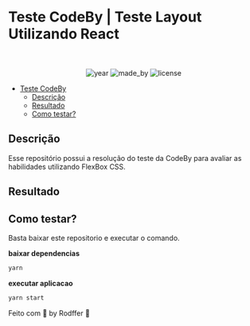 # Teste CodeBy | Teste Layout Utilizando React

<p align="center">
  <br>
  <br>
  <img alt="year" src="https://img.shields.io/badge/year-2020-blueviolet">
  <img alt="made_by" src="https://img.shields.io/badge/made%20by-Rodffer-blueviolet">
  <img alt="license" src="https://img.shields.io/badge/licence-MIT-blueviolet">
</p>

- [Teste CodeBy](#teste-codeby)
  - [Descrição](#descrição)
  - [Resultado](#resultado)
  - [Como testar?](#como-testar)

## Descrição
Esse repositório possui a resolução do teste da CodeBy para avaliar as habilidades utilizando FlexBox CSS.

## Resultado

## Como testar?
Basta baixar este repositorio e executar o comando.

**baixar dependencias**
```javascript
yarn
```
**executar aplicacao**
```javascript
yarn start
```

<p>Feito com <g-emoji class="g-emoji" alias="purple_heart" fallback-src="https://github.githubassets.com/images/icons/emoji/unicode/1f49c.png">💜</g-emoji> by Rodffer <g-emoji class="g-emoji" alias="wave" fallback-src="https://github.githubassets.com/images/icons/emoji/unicode/1f44b.png">👋</g-emoji></p>
